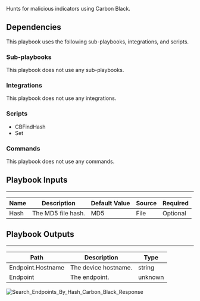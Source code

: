 Hunts for malicious indicators using Carbon Black.

## Dependencies
This playbook uses the following sub-playbooks, integrations, and scripts.

### Sub-playbooks
This playbook does not use any sub-playbooks.

### Integrations
This playbook does not use any integrations.

### Scripts
* CBFindHash
* Set

### Commands
This playbook does not use any commands.

## Playbook Inputs
---

| **Name** | **Description** | **Default Value** | **Source** | **Required** |
| --- | --- | --- | --- | --- |
| Hash | The MD5 file hash. | MD5 | File | Optional |

## Playbook Outputs
---

| **Path** | **Description** | **Type** |
| --- | --- | --- |
| Endpoint.Hostname | The device hostname. | string |
| Endpoint | The endpoint. | unknown |

![Search_Endpoints_By_Hash_Carbon_Black_Response](https://github.com/demisto/content/blob/1bdd5229392bd86f0cc58265a24df23ee3f7e662/docs/images/playbooks/Search_Endpoints_By_Hash_Carbon_Black_Response.png)
